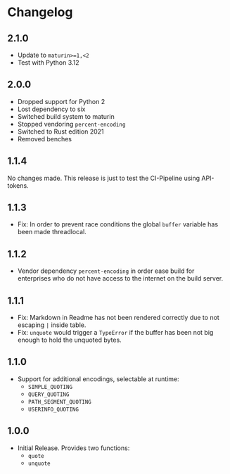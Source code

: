 Changelog
=========

2.1.0
-----

* Update to `maturin>=1,<2`
* Test with Python 3.12

2.0.0
-----

* Dropped support for Python 2
* Lost dependency to six
* Switched build system to maturin
* Stopped vendoring `percent-encoding`
* Switched to Rust edition 2021
* Removed benches

1.1.4
-----

No changes made. This release is just to test the CI-Pipeline using API-tokens.

1.1.3
-----

* Fix: In order to prevent race conditions the global `buffer` variable has been made threadlocal.

1.1.2
-----

* Vendor dependency `percent-encoding` in order ease build for enterprises who do not have access to the internet on the build server.

1.1.1
-----

* Fix: Markdown in Readme has not been rendered correctly due to not escaping `|` inside table.
* Fix: `unquote` would trigger a `TypeError` if the buffer has been not big enough to hold the unquoted bytes.

1.1.0
-----

* Support for additional encodings, selectable at runtime:
  * `SIMPLE_QUOTING`
  * `QUERY_QUOTING`
  * `PATH_SEGMENT_QUOTING`
  * `USERINFO_QUOTING`

1.0.0
-----

* Initial Release. Provides two functions:
  * `quote`
  * `unquote`
